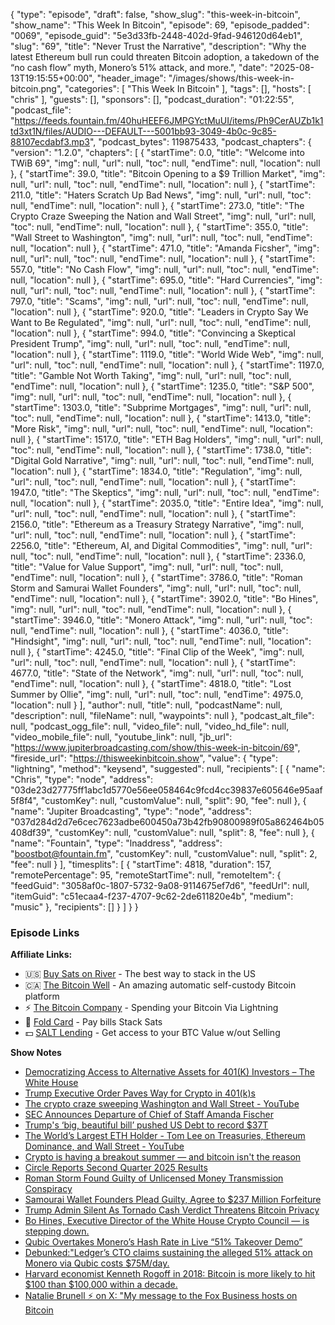 {
  "type": "episode",
  "draft": false,
  "show_slug": "this-week-in-bitcoin",
  "show_name": "This Week In Bitcoin",
  "episode": 69,
  "episode_padded": "0069",
  "episode_guid": "5e3d33fb-2448-402d-9fad-946120d64eb1",
  "slug": "69",
  "title": "Never Trust the Narrative",
  "description": "Why the latest Ethereum bull run could threaten Bitcoin adoption, a takedown of the “no cash flow” myth, Monero’s 51% attack, and more.",
  "date": "2025-08-13T19:15:55+00:00",
  "header_image": "/images/shows/this-week-in-bitcoin.png",
  "categories": [
    "This Week In Bitcoin"
  ],
  "tags": [],
  "hosts": [
    "chris"
  ],
  "guests": [],
  "sponsors": [],
  "podcast_duration": "01:22:55",
  "podcast_file": "https://feeds.fountain.fm/40huHEEF6JMPGYctMuUI/items/Ph9CerAUZb1k1td3xt1N/files/AUDIO---DEFAULT---5001bb93-3049-4b0c-9c85-88107ecdabf3.mp3",
  "podcast_bytes": 119875433,
  "podcast_chapters": {
    "version": "1.2.0",
    "chapters": [
      {
        "startTime": 0.0,
        "title": "Welcome into TWiB 69",
        "img": null,
        "url": null,
        "toc": null,
        "endTime": null,
        "location": null
      },
      {
        "startTime": 39.0,
        "title": "Bitcoin Opening to a $9 Trillion Market",
        "img": null,
        "url": null,
        "toc": null,
        "endTime": null,
        "location": null
      },
      {
        "startTime": 211.0,
        "title": "Haters Scratch Up Bad News",
        "img": null,
        "url": null,
        "toc": null,
        "endTime": null,
        "location": null
      },
      {
        "startTime": 273.0,
        "title": "The Crypto Craze Sweeping the Nation and Wall Street",
        "img": null,
        "url": null,
        "toc": null,
        "endTime": null,
        "location": null
      },
      {
        "startTime": 355.0,
        "title": "Wall Street to Washington",
        "img": null,
        "url": null,
        "toc": null,
        "endTime": null,
        "location": null
      },
      {
        "startTime": 471.0,
        "title": "Amanda Ficsher",
        "img": null,
        "url": null,
        "toc": null,
        "endTime": null,
        "location": null
      },
      {
        "startTime": 557.0,
        "title": "No Cash Flow",
        "img": null,
        "url": null,
        "toc": null,
        "endTime": null,
        "location": null
      },
      {
        "startTime": 695.0,
        "title": "Hard Currencies",
        "img": null,
        "url": null,
        "toc": null,
        "endTime": null,
        "location": null
      },
      {
        "startTime": 797.0,
        "title": "Scams",
        "img": null,
        "url": null,
        "toc": null,
        "endTime": null,
        "location": null
      },
      {
        "startTime": 920.0,
        "title": "Leaders in Crypto Say We Want to Be Regulated",
        "img": null,
        "url": null,
        "toc": null,
        "endTime": null,
        "location": null
      },
      {
        "startTime": 994.0,
        "title": "Convincing a Skeptical President Trump",
        "img": null,
        "url": null,
        "toc": null,
        "endTime": null,
        "location": null
      },
      {
        "startTime": 1119.0,
        "title": "World Wide Web",
        "img": null,
        "url": null,
        "toc": null,
        "endTime": null,
        "location": null
      },
      {
        "startTime": 1197.0,
        "title": "Gamble Not Worth Taking",
        "img": null,
        "url": null,
        "toc": null,
        "endTime": null,
        "location": null
      },
      {
        "startTime": 1235.0,
        "title": "S&P 500",
        "img": null,
        "url": null,
        "toc": null,
        "endTime": null,
        "location": null
      },
      {
        "startTime": 1303.0,
        "title": "Subprime Mortgages",
        "img": null,
        "url": null,
        "toc": null,
        "endTime": null,
        "location": null
      },
      {
        "startTime": 1413.0,
        "title": "More Risk",
        "img": null,
        "url": null,
        "toc": null,
        "endTime": null,
        "location": null
      },
      {
        "startTime": 1517.0,
        "title": "ETH Bag Holders",
        "img": null,
        "url": null,
        "toc": null,
        "endTime": null,
        "location": null
      },
      {
        "startTime": 1738.0,
        "title": "Digital Gold Narrative",
        "img": null,
        "url": null,
        "toc": null,
        "endTime": null,
        "location": null
      },
      {
        "startTime": 1834.0,
        "title": "Regulation",
        "img": null,
        "url": null,
        "toc": null,
        "endTime": null,
        "location": null
      },
      {
        "startTime": 1947.0,
        "title": "The Skeptics",
        "img": null,
        "url": null,
        "toc": null,
        "endTime": null,
        "location": null
      },
      {
        "startTime": 2035.0,
        "title": "Entire Idea",
        "img": null,
        "url": null,
        "toc": null,
        "endTime": null,
        "location": null
      },
      {
        "startTime": 2156.0,
        "title": "Ethereum as a Treasury Strategy Narrative",
        "img": null,
        "url": null,
        "toc": null,
        "endTime": null,
        "location": null
      },
      {
        "startTime": 2256.0,
        "title": "Ethereum, AI, and Digital Commodities",
        "img": null,
        "url": null,
        "toc": null,
        "endTime": null,
        "location": null
      },
      {
        "startTime": 2336.0,
        "title": "Value for Value Support",
        "img": null,
        "url": null,
        "toc": null,
        "endTime": null,
        "location": null
      },
      {
        "startTime": 3786.0,
        "title": "Roman Storm and Samurai Wallet Founders",
        "img": null,
        "url": null,
        "toc": null,
        "endTime": null,
        "location": null
      },
      {
        "startTime": 3902.0,
        "title": "Bo Hines",
        "img": null,
        "url": null,
        "toc": null,
        "endTime": null,
        "location": null
      },
      {
        "startTime": 3946.0,
        "title": "Monero Attack",
        "img": null,
        "url": null,
        "toc": null,
        "endTime": null,
        "location": null
      },
      {
        "startTime": 4036.0,
        "title": "Hindsight",
        "img": null,
        "url": null,
        "toc": null,
        "endTime": null,
        "location": null
      },
      {
        "startTime": 4245.0,
        "title": "Final Clip of the Week",
        "img": null,
        "url": null,
        "toc": null,
        "endTime": null,
        "location": null
      },
      {
        "startTime": 4677.0,
        "title": "State of the Network",
        "img": null,
        "url": null,
        "toc": null,
        "endTime": null,
        "location": null
      },
      {
        "startTime": 4818.0,
        "title": "Lost Summer by Ollie",
        "img": null,
        "url": null,
        "toc": null,
        "endTime": 4975.0,
        "location": null
      }
    ],
    "author": null,
    "title": null,
    "podcastName": null,
    "description": null,
    "fileName": null,
    "waypoints": null
  },
  "podcast_alt_file": null,
  "podcast_ogg_file": null,
  "video_file": null,
  "video_hd_file": null,
  "video_mobile_file": null,
  "youtube_link": null,
  "jb_url": "https://www.jupiterbroadcasting.com/show/this-week-in-bitcoin/69",
  "fireside_url": "https://thisweekinbitcoin.show",
  "value": {
    "type": "lightning",
    "method": "keysend",
    "suggested": null,
    "recipients": [
      {
        "name": "Chris",
        "type": "node",
        "address": "03de23d27775ff1abc1d5770e56ee058464c9fcd4cc39837e605646e95aaf5f8f4",
        "customKey": null,
        "customValue": null,
        "split": 90,
        "fee": null
      },
      {
        "name": "Jupiter Broadcasting",
        "type": "node",
        "address": "037d284d2d7e6cec7623adbe600450a73b42fb90800989f05a862464b05408df39",
        "customKey": null,
        "customValue": null,
        "split": 8,
        "fee": null
      },
      {
        "name": "Fountain",
        "type": "lnaddress",
        "address": "boostbot@fountain.fm",
        "customKey": null,
        "customValue": null,
        "split": 2,
        "fee": null
      }
    ],
    "timesplits": [
      {
        "startTime": 4818,
        "duration": 157,
        "remotePercentage": 95,
        "remoteStartTime": null,
        "remoteItem": {
          "feedGuid": "3058af0c-1807-5732-9a08-9114675ef7d6",
          "feedUrl": null,
          "itemGuid": "c51ecaa4-f237-4707-9c62-2de611820e4b",
          "medium": "music"
        },
        "recipients": []
      }
    ]
  }
}


### Episode Links

**Affiliate Links:**

* 🇺🇸 [Buy Sats on River](https://partner.river.com/jupiter) \- The best way to stack in the US
* 🇨🇦 [The Bitcoin Well](https://www.bitcoinwell.com/jupiter) \- An amazing automatic self-custody Bitcoin platform
* ⚡ [The Bitcoin Company](https://app.thebitcoincompany.com/signup?ref=JUPITER) \- Spending your Bitcoin Via Lightning
* 🏦 [Fold Card](https://use.foldapp.com/r/XNHPXTFC) \- Pay bills Stack Sats
* 💵 [SALT Lending](https://borrower.saltlending.com/register?referralCode=GkPQdbqWG) \- Get access to your BTC Value w/out Selling

**Show Notes**

* [Democratizing Access to Alternative Assets for 401(K) Investors – The White House](https://www.whitehouse.gov/presidential-actions/2025/08/democratizing-access-to-alternative-assets-for-401k-investors/)
* [Trump Executive Order Paves Way for Crypto in 401(k)s](https://www.shrm.org/topics-tools/news/benefits-compensation/trump-executive-order-paves-way-crypto-401ks)
* [The crypto craze sweeping Washington and Wall Street - YouTube](https://www.youtube.com/watch?v=j1gXnABQbt8)
* [SEC Announces Departure of Chief of Staff Amanda Fischer](https://www.sec.gov/newsroom/press-releases/2025-23)
* [Trump's ‘big, beautiful bill’ pushed US Debt to record $37T](https://cointelegraph.com/news/trump-big-beautiful-bill-us-debt-record-37t-congressman-massie)
* [The World’s Largest ETH Holder - Tom Lee on Treasuries, Ethereum Dominance, and Wall Street - YouTube](https://www.youtube.com/watch?v=iClsnZ1KYSk)
* [Crypto is having a breakout summer — and bitcoin isn't the reason](https://finance.yahoo.com/news/crypto-is-having-a-breakout-summer--and-bitcoin-isnt-the-reason-100009828.html)
* [Circle Reports Second Quarter 2025 Results](https://www.businesswire.com/news/home/20250812836620/en/Circle-Reports-Second-Quarter-2025-Results)
* [Roman Storm Found Guilty of Unlicensed Money Transmission Conspiracy](https://www.therage.co/roman-storm-trial-split-verdict-tornado-cash/)
* [Samourai Wallet Founders Plead Guilty, Agree to $237 Million Forfeiture](https://thedefiant.io/news/regulation/samourai-wallet-founders-plead-guilty-agree-to-237-million-forfeiture-2c4ac370)
* [Trump Admin Silent As Tornado Cash Verdict Threatens Bitcoin Privacy](https://bitcoinmagazine.com/takes/trump-admin-silent-tornado-cash-privacy)
* [Bo Hines, Executive Director of the White House Crypto Council — is stepping down.](https://x.com/NeilJacobs/status/1954275414081155474)
* [Qubic Overtakes Monero’s Hash Rate in Live “51% Takeover Demo”](https://qubic.org/pr/qubic-overtakes-monero-s-hash-rate-in-live-51-takeover-demo)
* [Debunked:"Ledger’s CTO claims sustaining the alleged 51% attack on Monero via Qubic costs $75M/day.](https://x.com/ddadybayo/status/1955213768805191988?t=E9EIlRX-vHxbQ8g23lQU3A)
* [Harvard economist Kenneth Rogoff in 2018: Bitcoin is more likely to hit $100 than $100,000 within a decade.](https://x.com/BitcoinNewsCom/status/1954290407908766184)
* [Natalie Brunell ⚡️ on X: "My message to the Fox Business hosts on Bitcoin](https://x.com/natbrunell/status/1953596262059819296)
